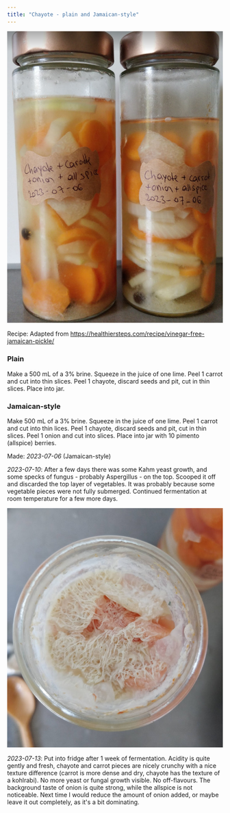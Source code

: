 ```yaml
---
title: "Chayote - plain and Jamaican-style"
---
```


![|400](projects/attachments/Pasted%20image%2020230722162951.png)

Recipe: Adapted from https://healthiersteps.com/recipe/vinegar-free-jamaican-pickle/

### Plain
Make a 500 mL of a 3% brine. Squeeze in the juice of one lime. Peel 1 carrot and cut into thin slices. Peel 1 chayote, discard seeds and pit, cut in thin slices. Place into jar. 

### Jamaican-style
Make 500 mL of a 3% brine. Squeeze in the juice of one lime. Peel 1 carrot and cut into thin lices. Peel 1 chayote, discard seeds and pit, cut in thin slices. Peel 1 onion and cut into slices. Place into jar with 10 pimento (allspice) berries. 

Made: _2023-07-06_ (Jamaican-style)

_2023-07-10_: After a few days there was some Kahm yeast growth, and some specks of fungus - probably Aspergillus - on the top. Scooped it off and discarded the top layer of vegetables. It was probably because some vegetable pieces were not fully submerged. Continued fermentation at room temperature for a few more days. 

![|500](projects/attachments/Pasted%20image%2020230716110352.png)

_2023-07-13_: Put into fridge after 1 week of fermentation. Acidity is quite gently and fresh, chayote and carrot pieces are nicely crunchy with a nice texture difference (carrot is more dense and dry, chayote has the texture of a kohlrabi). No more yeast or fungal growth visible. No off-flavours. The background taste of onion is quite strong, while the allspice is not noticeable. Next time I would reduce the amount of onion added, or maybe leave it out completely, as it's a bit dominating.







